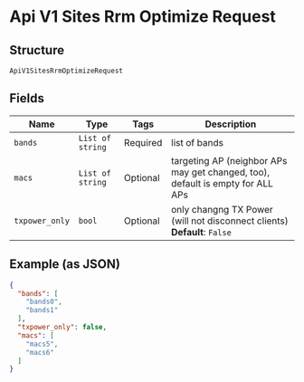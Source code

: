 
# Api V1 Sites Rrm Optimize Request

## Structure

`ApiV1SitesRrmOptimizeRequest`

## Fields

| Name | Type | Tags | Description |
|  --- | --- | --- | --- |
| `bands` | `List of string` | Required | list of bands |
| `macs` | `List of string` | Optional | targeting AP (neighbor APs may get changed, too), default is empty for ALL APs |
| `txpower_only` | `bool` | Optional | only changng TX Power (will not disconnect clients)<br>**Default**: `False` |

## Example (as JSON)

```json
{
  "bands": [
    "bands0",
    "bands1"
  ],
  "txpower_only": false,
  "macs": [
    "macs5",
    "macs6"
  ]
}
```

